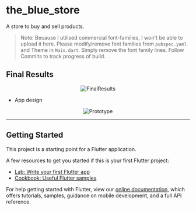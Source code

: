 # the_blue_store

A store to buy and sell products.

> Note: Because I utilised commercial font-families, I won't be able to upload it here. Please modify/remove font families from `pubspec.yaml` and Theme in `Main.dart`. Simply remove the font family lines. Follow Commits to track progress of build.

## Final Results

<p align="center">
  <img src="https://user-images.githubusercontent.com/47301282/123251416-cebed680-d508-11eb-8653-84541c3b57d8.gif" alt="FinalResults" />
</p>

- App design
<p align="center">
  <img src="https://user-images.githubusercontent.com/47301282/123053053-1e29d780-d421-11eb-84b9-6bb0333887c1.jpg" alt="Prototype"/>
</p>

---

## Getting Started

This project is a starting point for a Flutter application.

A few resources to get you started if this is your first Flutter project:

- [Lab: Write your first Flutter app](https://flutter.dev/docs/get-started/codelab)
- [Cookbook: Useful Flutter samples](https://flutter.dev/docs/cookbook)

For help getting started with Flutter, view our
[online documentation](https://flutter.dev/docs), which offers tutorials,
samples, guidance on mobile development, and a full API reference.
